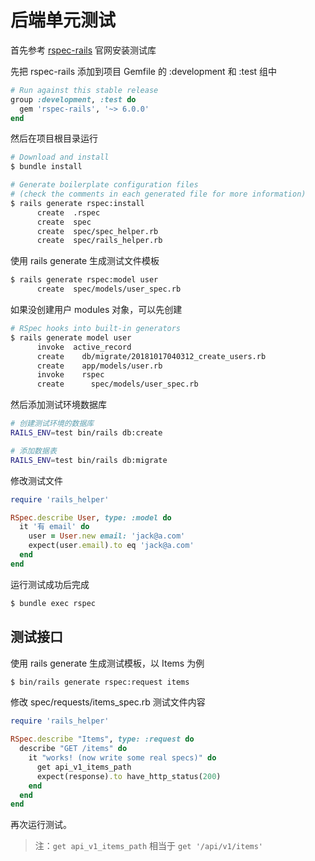 # 后端单元测试

首先参考 [rspec-rails](https://github.com/rspec/rspec-rails) 官网安装测试库

先把 rspec-rails 添加到项目 Gemfile 的 :development 和 :test 组中

```ruby
# Run against this stable release
group :development, :test do
  gem 'rspec-rails', '~> 6.0.0'
end
```

然后在项目根目录运行

```bash
# Download and install
$ bundle install

# Generate boilerplate configuration files
# (check the comments in each generated file for more information)
$ rails generate rspec:install
      create  .rspec
      create  spec
      create  spec/spec_helper.rb
      create  spec/rails_helper.rb
```

使用 rails generate 生成测试文件模板

```bash
$ rails generate rspec:model user
      create  spec/models/user_spec.rb
```

如果没创建用户 modules 对象，可以先创建

```bash
# RSpec hooks into built-in generators
$ rails generate model user
      invoke  active_record
      create    db/migrate/20181017040312_create_users.rb
      create    app/models/user.rb
      invoke    rspec
      create      spec/models/user_spec.rb
```

然后添加测试环境数据库

```bash
# 创建测试环境的数据库
RAILS_ENV=test bin/rails db:create

# 添加数据表
RAILS_ENV=test bin/rails db:migrate
```

修改测试文件

```ruby
require 'rails_helper'

RSpec.describe User, type: :model do
  it '有 email' do
    user = User.new email: 'jack@a.com'
    expect(user.email).to eq 'jack@a.com'
  end
end

```

运行测试成功后完成

```bash
$ bundle exec rspec
```

## 测试接口

使用 rails generate 生成测试模板，以 Items 为例

```bash
$ bin/rails generate rspec:request items
```

修改 spec/requests/items_spec.rb 测试文件内容

```ruby
require 'rails_helper'

RSpec.describe "Items", type: :request do
  describe "GET /items" do
    it "works! (now write some real specs)" do
      get api_v1_items_path
      expect(response).to have_http_status(200)
    end
  end
end
```

再次运行测试。

> 注：`get api_v1_items_path` 相当于 `get '/api/v1/items'`
